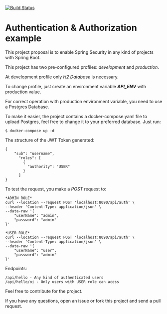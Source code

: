 [![Build Status](https://travis-ci.org/fredmosc-dev/spring-boot-authentication.svg?branch=development)](https://travis-ci.org/fredmosc-dev/spring-boot-authentication)

# Authentication & Authorization example
This project proposal is to enable Spring Security in any kind of projects with Spring Boot.

This project has two pre-configured profiles: *development* and *production*.

At development profile only *H2 Database* is necessary.

To change profile, just create an environment variable **_API_ENV_** with production value.

For correct operation with production environment variable, you need to use a Postgres Database.


To make it easier, the project contains a docker-compose.yaml file to upload Postgres, feel free to change it to your preferred database.
Just run:
```
$ docker-compose up -d
```

The structure of the JWT Token generated:

```
{
    "sub": "username",
      "roles": [
        {
          "authority": "USER"
        }
      ]
}
```

To test the request, you make a *POST* request to:
```
*ADMIN ROLE*
curl --location --request POST 'localhost:8090/api/auth' \
--header 'Content-Type: application/json' \
--data-raw '{
	"userName": "admin",
	"password": "admin"
}'

*USER ROLE*
curl --location --request POST 'localhost:8090/api/auth' \
--header 'Content-Type: application/json' \
--data-raw '{
	"userName": "user",
	"password": "admin"
}'
```

Endpoints:

```
/api/hello - Any kind of authenticated users
/api/hello/oi - Only users with USER role can acess
```


Feel free to contribute for the project.

If you have any questions, open an issue or fork this project and send a pull request.